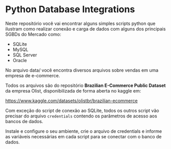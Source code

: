# Python Database Integrations 

Neste repositório você vai encontrar alguns simples scripts python que ilustram como realizar conexão e carga de dados com alguns dos principais SGBDs do Mercado como:

- SQLite
- MySQL
- SQL Server
- Oracle 

No arquivo data/ você encontra diversos arquivos sobre vendas em uma empresa de e-commerce. 

Todos os arquivos são do repositório **Brazilian E-Commerce Public Dataset** da empresa Olist, disponibilizada de forma aberta no kaggle em:

https://www.kaggle.com/datasets/olistbr/brazilian-ecommerce

Com exceção do script de conexão ao SQLite, todos os outros script vão precisar do arquivo `credentials` contendo os parâmetros de acesso aos bancos de dados. 

Instale e configure o seu ambiente, crie o arquivo de credentials e informe as variáveis necessárias em cada script para se conectar com o banco de dados.
